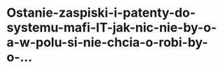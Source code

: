 # Ostanie-zaspiski-i-patenty-do-systemu-mafi-IT-jak-nic-nie-by-o-a-w-polu-si-nie-chcia-o-robi-by-o-...
